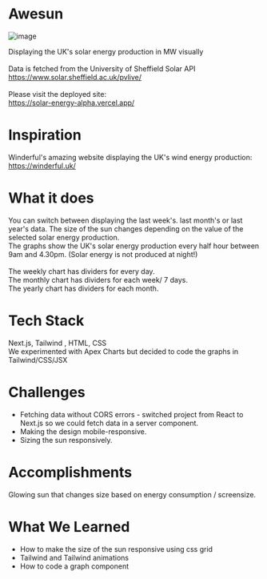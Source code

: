 # Awesun

![image](https://github.com/SaraThampi/Solar-Energy/assets/128574441/f0a8c261-d52d-46ca-bb75-1b53c3141696)

Displaying the UK's solar energy production in MW visually \
<br />
Data is fetched from the University of Sheffield Solar API \
https://www.solar.sheffield.ac.uk/pvlive/ \
<br />
Please visit the deployed site: \
https://solar-energy-alpha.vercel.app/

# Inspiration
Winderful's amazing website displaying the UK's wind energy production: \
https://winderful.uk/

# What it does
You can switch between displaying the last week's. last month's or last year's data.
The size of the sun changes depending on the value of the selected solar energy production. \
The graphs show the UK's solar energy production every half hour between 9am and 4.30pm. (Solar energy is not produced at night!) \
<br />
The weekly chart has dividers for every day. \
The monthly chart has dividers for each week/ 7 days. \
The yearly chart has dividers for each month.

# Tech Stack
Next.js, Tailwind , HTML, CSS \
We experimented with Apex Charts but decided to code the graphs in Tailwind/CSS/JSX

# Challenges
- Fetching data without CORS errors - switched project from React to Next.js so we could fetch data in a server component. 
- Making the design mobile-responsive. 
- Sizing the sun responsively.

# Accomplishments
Glowing sun that changes size based on energy consumption / screensize.

# What We Learned
- How to make the size of the sun responsive using css grid 
- Tailwind and Tailwind animations 
- How to code a graph component
